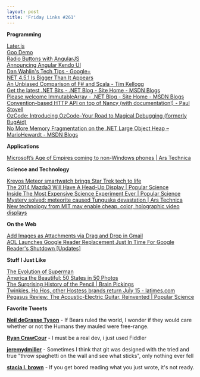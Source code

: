 ```yaml
---
layout: post
title: 'Friday Links #261'
---
```

**Programming**

[Later.js](http://bunkat.github.io/later/)  
[Goo Demo](http://www.storminthecastle.com/projects/goo.js/)  
[Radio Buttons with AngularJS](http://odetocode.com/blogs/scott/archive/2013/06/25/radio-buttons-with-angularjs.aspx)  
[Announcing Angular Kendo UI](http://www.kendoui.com/blogs/teamblog/posts/13-06-24/announcing-angular-kendo-ui.aspx)  
[Dan Wahlin's Tech Tips - Google+](https://plus.google.com/116060178280618117414/posts)  
[NET 4.5.1 Is Bigger Than It Appears](http://www.infoq.com/news/2013/06/net451_preview)  
[An Unbiased Comparison of F# and Scala - Tim Kellogg](http://timkellogg.me/blog/2013/06/22/comparing-scala-to-fsharp/)  
[Get the latest .NET Bits - .NET Blog - Site Home - MSDN Blogs](http://blogs.msdn.com/b/dotnet/archive/2013/06/27/get-the-latest-net-bits.aspx)  
[Please welcome ImmutableArray - .NET Blog - Site Home - MSDN Blogs](http://blogs.msdn.com/b/dotnet/archive/2013/06/24/please-welcome-immutablearray.aspx)  
[Convention-based HTTP API on top of Nancy (with documentation!) - Paul Stovell](http://paulstovell.com/blog/convention-based-rest-api-with-documentation)  
[OzCode: Introducing OzCode–Your Road to Magical Debugging (formerly BugAid)](http://o.oz-code.com/introducing-ozcode-your-road-to-magical-debugging-formerly-bugaid)  
[No More Memory Fragmentation on the .NET Large Object Heap – MarioHewardt - MSDN Blogs](http://blogs.msdn.com/b/mariohewardt/archive/2013/06/26/no-more-memory-fragmentation-on-the-large-object-heap.aspx)

**Applications**

[Microsoft’s Age of Empires coming to non-Windows phones | Ars Technica](http://arstechnica.com/gaming/2013/06/microsofts-age-of-empires-coming-to-non-windows-phones/)

**Science and Technology**

[Kreyos Meteor smartwatch brings Star Trek tech to life](http://www.gizmag.com/kreyos-meteor-smartwatch-star-trek/28050/)  
[The 2014 Mazda3 Will Have A Head-Up Display | Popular Science](http://www.popsci.com/cars/article/2013-06/2014-mazda3-will-have-head-display)  
[Inside The Most Expensive Science Experiment Ever | Popular Science](http://www.popsci.com/science/article/2013-06/piece-sun)  
[Mystery solved: meteorite caused Tunguska devastation | Ars Technica](http://arstechnica.com/science/2013/06/mystery-solved-meteorite-caused-tunguska-devastation/)  
[New technology from MIT may enable cheap, color, holographic video displays](http://www.gizmag.com/holograph-3d-color-video-display-inexpensive-mit/28029/)

**On the Web**

[Add Images as Attachments via Drag and Drop in Gmail](http://lifehacker.com/add-images-as-attachments-via-drag-and-drop-in-gmail-561870021)  
[AOL Launches Google Reader Replacement Just In Time For Google Reader's Shutdown [Updates]](http://www.makeuseof.com/tag/aol-launches-google-reader-replacement-just-in-time-for-google-readers-shutdown-updates/)

**Stuff I Just Like**

[The Evolution of Superman](http://www.rollingstone.com/movies/pictures/the-evolution-of-superman-20130613)  
[America the Beautiful: 50 States in 50 Photos](http://twistedsifter.com/2013/06/america-the-beautiful-in-photos/)  
[The Surprising History of the Pencil | Brain Pickings](http://www.brainpickings.org/index.php/2013/06/24/history-of-the-pencil/)  
[Twinkies, Ho Hos, other Hostess brands return July 15 - latimes.com](http://www.latimes.com/business/money/la-fi-mo-twinkies-hostess-20130624,0,840604.story)  
[Pegasus Review: The Acoustic-Electric Guitar, Reinvented | Popular Science](http://www.popsci.com/technology/article/2013-06/review-pegasus-acoustic-electric-guitar)

**Favorite Tweets**

[**Neil deGrasse Tyson**](https://twitter.com/neiltyson) - If Bears ruled the world, I wonder if they would care whether or not the Humans they mauled were free-range. 

[**Ryan CrawCour**](https://twitter.com/ryancrawcour) - I must be a real dev, i just used Fiddler 

[**jeremydmiller**](mailto:jeremydmiller@jeremydmiller) - Sometimes I think that git was designed with the tried and true "throw spaghetti on the wall and see what sticks", only nothing ever fell 

[**stacia l. brown**](https://twitter.com/slb79) - If you get bored reading what you just wrote, it's not ready.
